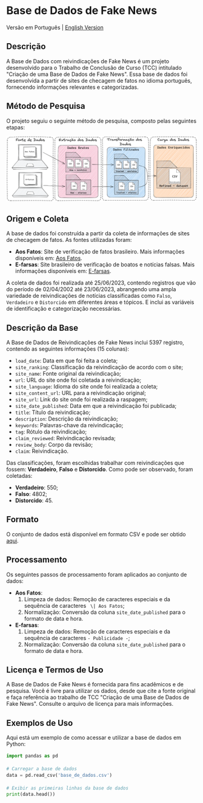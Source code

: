 # Base de Dados de Fake News

Versão em Português | [English Version](README.en.md)

## Descrição 

A Base de Dados com reivindicações de Fake News é um projeto desenvolvido para o Trabalho de Conclusão de Curso (TCC) intitulado "Criação de uma Base de Dados de Fake News". Essa base de dados foi desenvolvida a partir de sites de checagem de fatos no idioma português, fornecendo informações relevantes e categorizadas. 

## Método de Pesquisa

O projeto seguiu o seguinte método de pesquisa, composto pelas seguintes etapas:

![Metodo do Projeto](metodologia_claro.png)


## Origem e Coleta

A base de dados foi construída a partir da coleta de informações de sites de checagem de fatos. As fontes utilizadas foram:

- **Aos Fatos**: Site de verificação de fatos brasileiro. Mais informações disponíveis em: [Aos Fatos](https://www.aosfatos.org/quem-somos/).
- **E-farsas**: Site brasileiro de verificação de boatos e notícias falsas. Mais informações disponíveis em: [E-farsas](https://www.e-farsas.com/sobre/).

A coleta de dados foi realizada até 25/06/2023, contendo registros que vão do período de 02/04/2002 até 23/06/2023, abrangendo uma ampla variedade de reivindicações de notícias classificadas como `Falso`, `Verdadeiro` e `Distorcido` em diferentes áreas e tópicos. E inclui as variáveis de identificação e categorização necessárias.

## Descrição da Base

A Base de Dados de Reivindicações de Fake News inclui 5397 registro, contendo as seguintes informações (15 colunas):

- `load_date`: Data em que foi feita a coleta;
- `site_ranking`: Classificação da reivindicação de acordo com o site;
- `site_name`: Fonte original da reivindicação;
- `url`: URL do site onde foi coletada a reivindicação;
- `site_language`: Idioma do site onde foi realizada a coleta;
- `site_content_url`: URL para a reivindicação original;
- `site_url`: Link do site onde foi realizada a raspagem;
- `site_date_published`: Data em que a reivindicação foi publicada;
- `title`: Título da reivindicação;
- `description`: Descrição da reivindicação;
- `keywords`: Palavras-chave da reivindicação;
- `tag`: Rótulo da reivindicação;
- `claim_reviewed`: Reivindicação revisada;
- `review_body`: Corpo da revisão;
- `claim`: Reivindicação.

Das classificações, foram escolhidas trabalhar com reivindicações que fossem: **Verdadeiro**, **Falso** e **Distorcido**. Como pode ser observado, foram coletadas:

- **Verdadeiro**: 550;
- **Falso**: 4802;
- **Distorcido**: 45.


## Formato

O conjunto de dados está disponível em formato CSV e pode ser obtido [aqui](dados/filtrados/refined_dataset/dataset.csv).

## Processamento

Os seguintes passos de processamento foram aplicados ao conjunto de dados:

- **Aos Fatos**:
  1. Limpeza de dados: Remoção de caracteres especiais e da sequência de caracteres ` \| Aos Fatos`;
  2. Normalização: Conversão da coluna `site_date_published` para o formato de data e hora.
- **E-farsas**:
  1. Limpeza de dados: Remoção de caracteres especiais e da sequência de caracteres `- Publicidade -`;
  2. Normalização: Conversão da coluna `site_date_published` para o formato de data e hora.

## Licença e Termos de Uso

A Base de Dados de Fake News é fornecida para fins acadêmicos e de pesquisa. Você é livre para utilizar os dados, desde que cite a fonte original e faça referência ao trabalho de TCC "Criação de uma Base de Dados de Fake News". Consulte o arquivo de licença para mais informações.

## Exemplos de Uso

Aqui está um exemplo de como acessar e utilizar a base de dados em Python:

```python
import pandas as pd

# Carregar a base de dados
data = pd.read_csv('base_de_dados.csv')

# Exibir as primeiras linhas da base de dados
print(data.head())

